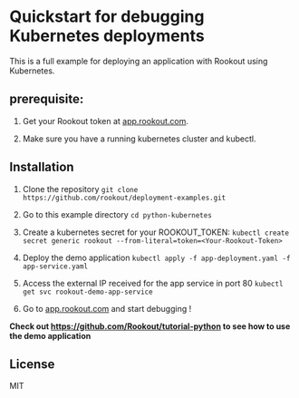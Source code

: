 # Quickstart for debugging Kubernetes deployments

This is a full example for deploying an application with Rookout using Kubernetes.

## prerequisite:

1. Get your Rookout token at [app.rookout.com](https://app.rookout.com).

1. Make sure you have a running kubernetes cluster and kubectl.

## Installation

1. Clone the repository `git clone https://github.com/rookout/deployment-examples.git`

1. Go to this example directory `cd python-kubernetes`

1. Create a kubernetes secret for your ROOKOUT_TOKEN: `kubectl create secret generic rookout --from-literal=token=<Your-Rookout-Token>`

1. Deploy the demo application `kubectl apply -f app-deployment.yaml -f app-service.yaml`

1. Access the external IP received for the app service in port 80 `kubectl get svc rookout-demo-app-service`

1. Go to [app.rookout.com](https://app.rookout.com) and start debugging !

**Check out https://github.com/Rookout/tutorial-python to see how to use the demo application**

## License

MIT
